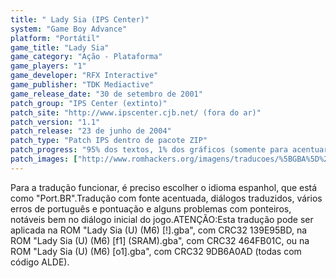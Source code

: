 ```yaml
---
title: " Lady Sia (IPS Center)"
system: "Game Boy Advance"
platform: "Portátil"
game_title: "Lady Sia"
game_category: "Ação - Plataforma"
game_players: "1"
game_developer: "RFX Interactive"
game_publisher: "TDK Mediactive"
game_release_date: "30 de setembro de 2001"
patch_group: "IPS Center (extinto)"
patch_site: "http://www.ipscenter.cjb.net/ (fora do ar)"
patch_version: "1.1"
patch_release: "23 de junho de 2004"
patch_type: "Patch IPS dentro de pacote ZIP"
patch_progress: "95% dos textos, 1% dos gráficos (somente para acentuar) e 100% da acentuação"
patch_images: ["http://www.romhackers.org/imagens/traducoes/%5BGBA%5D%20Lady%20Sia%20-%20IPS%20Center%20-%201.png","http://www.romhackers.org/imagens/traducoes/%5BGBA%5D%20Lady%20Sia%20-%20IPS%20Center%20-%202.png","http://www.romhackers.org/imagens/traducoes/%5BGBA%5D%20Lady%20Sia%20-%20IPS%20Center%20-%203.png"]
---
```

Para a tradução funcionar, é preciso escolher o idioma espanhol, que está como "Port.BR".Tradução com fonte acentuada, diálogos traduzidos, vários erros de português e pontuação e alguns problemas com ponteiros, notáveis bem no diálogo inicial do jogo.ATENÇÃO:Esta tradução pode ser aplicada na ROM "Lady Sia (U) (M6) [!].gba", com CRC32 139E95BD, na ROM "Lady Sia (U) (M6) [f1] (SRAM).gba", com CRC32 464FB01C, ou na ROM "Lady Sia (U) (M6) [o1].gba", com CRC32 9DB6A0AD (todas com código ALDE).